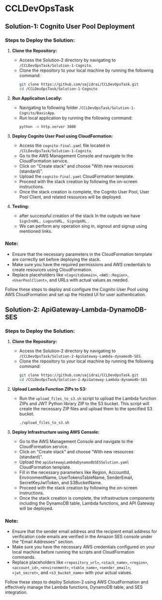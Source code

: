 # CCLDevOpsTask

## Solution-1: Cognito User Pool Deployment

### Steps to Deploy the Solution:

1. **Clone the Repository:**
   - Access the Solution-2 directory by navigating to `/CCLDevOpsTask/Solution-1-Cognito`.
   - Clone the repository to your local machine by running the following command:
     ```bash
     git clone https://github.com/sajidrai/CCLDevOpsTask.git
     cd /CCLDevOpsTask/Solution-1-Cognito
     ```
2. **Run Applicaiton Locally:**
   - Navigating to following folder `/CCLDevOpsTask/Solution-1-Cognito/BasicApp`.
   - Run local application by running the following command:
     ```bash
     python -m http.server 3000
     ```
3. **Deploy Cognito User Pool using CloudFormation:**
   - Access the `cognito-final.yaml` file located in `/CCLDevOpsTask/Solution-1-Cognito`.
   - Go to the AWS Management Console and navigate to the CloudFormation service.
   - Click on "Create stack" and choose "With new resources (standard)".
   - Upload the `cognito-final.yaml` CloudFormation template.
   - Proceed with the stack creation by following the on-screen instructions.
   - Once the stack creation is complete, the Cognito User Pool, User Pool Client, and related resources will be deployed.

4. **Testing:**
   - after successful creation of the stack In the outputs we have `SignInURL, LogoutURL, SignUpURL` .
   - We can perform any operation sing in, signout and signup using mentioned links.

### Note:
- Ensure that the necessary parameters in the CloudFormation template are correctly set before deploying the stack.
- Make sure you have the required permissions and AWS credentials to create resources using CloudFormation.
- Replace placeholders like `<CognitoDomain>`, `<AWS::Region>`, `<UserPoolClient>`, and URLs with actual values as needed.

Follow these steps to deploy and configure the Cognito User Pool using AWS CloudFormation and set up the Hosted UI for user authentication.

## Solution-2: ApiGateway-Lambda-DynamoDB-SES

### Steps to Deploy the Solution:

1. **Clone the Repository:**
   - Access the Solution-2 directory by navigating to `/CCLDevOpsTask/Solution-2-ApiGateway-Lambda-dynamodb-SES`.
   - Clone the repository to your local machine by running the following command:
     ```bash
     git clone https://github.com/sajidrai/CCLDevOpsTask.git
     cd /CCLDevOpsTask/Solution-2-ApiGateway-Lambda-dynamodb-SES
     ```

2. **Upload Lambda Function ZIPs to S3:**
   - Run the `upload_files_to_s3.sh` script to upload the Lambda function ZIPs and JWT Python library ZIP to the S3 bucket. This script will create the necessary ZIP files and upload them to the specified S3 bucket.
     ```bash
     ./upload_files_to_s3.sh
     ```

3. **Deploy Infrastructure using AWS Console:**
   - Go to the AWS Management Console and navigate to the CloudFormation service.
   - Click on "Create stack" and choose "With new resources (standard)".
   - Upload the `apiGatewayLambdaDynamodbSESSolution.yaml` CloudFormation template.
   - Fill in the necessary parameters like Region, AccountId, EnvironmentName, UserTokensTableName, SenderEmail, SecretKeyJwtToken, and S3BucketName.
   - Proceed with the stack creation by following the on-screen instructions.
   - Once the stack creation is complete, the infrastructure components including the DynamoDB table, Lambda functions, and API Gateway will be deployed.

### Note:
- Ensure that the sender email address and the recipient email address for verification code emails are verified in the Amazon SES console under the "Email Addresses" section.
- Make sure you have the necessary AWS credentials configured on your local machine before running the scripts and CloudFormation commands.
- Replace placeholders like `<repository_url>`, `<stack_name>`, `<region>`, `<account_id>`, `<environment>`, `<table_name>`, `<sender_email>`, `<jwt_secret>`, and `<s3_bucket_name>` with your actual values.

Follow these steps to deploy Solution-2 using AWS CloudFormation and effectively manage the Lambda functions, DynamoDB table, and SES integration.
